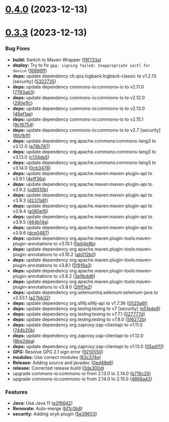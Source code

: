 # [0.4.0](https://github.com/ContinuousSecurityTooling/zap-java/compare/v0.4.0...v) (2023-12-13)



# [0.3.3](https://github.com/ContinuousSecurityTooling/zap-java/compare/v0.3.2...v0.3.3) (2023-12-13)


### Bug Fixes

* **build:** Switch to Maven Wrapper ([f9f733a](https://github.com/ContinuousSecurityTooling/zap-java/commit/f9f733aba38aaa67f09aa7f7cbb9bc2bb338c1da))
* **deploy:** Try to fix `gpg: signing failed: Inappropriate ioctl for device` ([16896ff](https://github.com/ContinuousSecurityTooling/zap-java/commit/16896ff5ac2f0d4668a401540c9c763a8f5c0d60))
* **deps:** update dependency ch.qos.logback:logback-classic to v1.2.13 [security] ([5322735](https://github.com/ContinuousSecurityTooling/zap-java/commit/5322735d55e9e6304a66d661eecbecce09679793))
* **deps:** update dependency commons-io:commons-io to v2.11.0 ([7783ab3](https://github.com/ContinuousSecurityTooling/zap-java/commit/7783ab3cc63c4f299c29fda9a4b0e673f76a7713))
* **deps:** update dependency commons-io:commons-io to v2.12.0 ([290e1fc](https://github.com/ContinuousSecurityTooling/zap-java/commit/290e1fc8d00874281e4d9dba698866270f9a5a27))
* **deps:** update dependency commons-io:commons-io to v2.13.0 ([46ef1ae](https://github.com/ContinuousSecurityTooling/zap-java/commit/46ef1aeec3bbfd1290fbdb16d07eed9bed62510f))
* **deps:** update dependency commons-io:commons-io to v2.15.1 ([9c16754](https://github.com/ContinuousSecurityTooling/zap-java/commit/9c16754a1c4aef4cfcdc4f12b3008cf5782a1a2d))
* **deps:** update dependency commons-io:commons-io to v2.7 [security] ([6fcfb1f](https://github.com/ContinuousSecurityTooling/zap-java/commit/6fcfb1f8d0c667d55ab1f787c05d1af17b99371d))
* **deps:** update dependency org.apache.commons:commons-lang3 to v3.12.0 ([a76b787](https://github.com/ContinuousSecurityTooling/zap-java/commit/a76b7875aa2be13e50d41ccfc8cfb5b8923cc861))
* **deps:** update dependency org.apache.commons:commons-lang3 to v3.13.0 ([c134da5](https://github.com/ContinuousSecurityTooling/zap-java/commit/c134da5fa165b8bbd0f9d3260bf3627ec7c6d852))
* **deps:** update dependency org.apache.commons:commons-lang3 to v3.14.0 ([0cb3478](https://github.com/ContinuousSecurityTooling/zap-java/commit/0cb3478e4c63b0f1ea5e224e7e53efea366a9ace))
* **deps:** update dependency org.apache.maven:maven-plugin-api to v3.9.1 ([4e1f36a](https://github.com/ContinuousSecurityTooling/zap-java/commit/4e1f36a3df2538fbfcad16d38d835db3c4421812))
* **deps:** update dependency org.apache.maven:maven-plugin-api to v3.9.2 ([cd9510b](https://github.com/ContinuousSecurityTooling/zap-java/commit/cd9510bc0e2c90a37247b715cca9644df855c521))
* **deps:** update dependency org.apache.maven:maven-plugin-api to v3.9.3 ([d237b8f](https://github.com/ContinuousSecurityTooling/zap-java/commit/d237b8faae3a85485c371d81e0c77f1063599b57))
* **deps:** update dependency org.apache.maven:maven-plugin-api to v3.9.4 ([a085ef6](https://github.com/ContinuousSecurityTooling/zap-java/commit/a085ef69138d3dbf475e16c0b4f5c45cd425e047))
* **deps:** update dependency org.apache.maven:maven-plugin-api to v3.9.5 ([464b14a](https://github.com/ContinuousSecurityTooling/zap-java/commit/464b14a24862b9cc7b07a883f33d8749874da186))
* **deps:** update dependency org.apache.maven:maven-plugin-api to v3.9.6 ([dce0487](https://github.com/ContinuousSecurityTooling/zap-java/commit/dce0487d7c98bf47be81828cbd9fa1c5bf0ca0ed))
* **deps:** update dependency org.apache.maven.plugin-tools:maven-plugin-annotations to v3.10.1 ([0e64e8b](https://github.com/ContinuousSecurityTooling/zap-java/commit/0e64e8bd878a42ef659f40949b88653e2d38c7db))
* **deps:** update dependency org.apache.maven.plugin-tools:maven-plugin-annotations to v3.10.2 ([ab012b0](https://github.com/ContinuousSecurityTooling/zap-java/commit/ab012b0b5550b07b64cba096f3ca632fb2b85f2e))
* **deps:** update dependency org.apache.maven.plugin-tools:maven-plugin-annotations to v3.8.1 ([5f916a3](https://github.com/ContinuousSecurityTooling/zap-java/commit/5f916a37660967ef9a0bc05f19a0fd00f08ec830))
* **deps:** update dependency org.apache.maven.plugin-tools:maven-plugin-annotations to v3.8.2 ([3e9bdd6](https://github.com/ContinuousSecurityTooling/zap-java/commit/3e9bdd6cedb0c75d395dd3da43f830bafd146831))
* **deps:** update dependency org.apache.maven.plugin-tools:maven-plugin-annotations to v3.9.0 ([26ff1e2](https://github.com/ContinuousSecurityTooling/zap-java/commit/26ff1e2cd911da3677d8c40414f64ad1a7099345))
* **deps:** update dependency org.seleniumhq.selenium:selenium-java to v2.53.1 ([a27bb32](https://github.com/ContinuousSecurityTooling/zap-java/commit/a27bb329d44b9f8b5de529ddd1202a060e2edfd6))
* **deps:** update dependency org.slf4j:slf4j-api to v1.7.36 ([0525a6f](https://github.com/ContinuousSecurityTooling/zap-java/commit/0525a6f2739c9b9adf3b8f0ba290bcee238b094a))
* **deps:** update dependency org.testng:testng to v7 [security] ([e51ede8](https://github.com/ContinuousSecurityTooling/zap-java/commit/e51ede8675d7dac3b4a836e5a8defc09d1b59a03))
* **deps:** update dependency org.testng:testng to v7.7.1 ([027777d](https://github.com/ContinuousSecurityTooling/zap-java/commit/027777d741c01b33272ea8c529817710916684bd))
* **deps:** update dependency org.testng:testng to v7.8.0 ([5f6272b](https://github.com/ContinuousSecurityTooling/zap-java/commit/5f6272b50a6128faf955156d8041e29c8bd4c3ed))
* **deps:** update dependency org.zaproxy:zap-clientapi to v1.11.0 ([744b20b](https://github.com/ContinuousSecurityTooling/zap-java/commit/744b20b728c464e742f1dfd4a3bd574e4f876fb9))
* **deps:** update dependency org.zaproxy:zap-clientapi to v1.12.0 ([8be2dea](https://github.com/ContinuousSecurityTooling/zap-java/commit/8be2dea6db7dbff6b9a5dccdc936ef9d15225eba))
* **deps:** update dependency org.zaproxy:zap-clientapi to v1.13.0 ([05ad111](https://github.com/ContinuousSecurityTooling/zap-java/commit/05ad11122e860cd5ab919990edcf140f01fe7549))
* **GPG:** Resolve GPG 2.1 sign error ([9210550](https://github.com/ContinuousSecurityTooling/zap-java/commit/921055098b8637341697fafb348c9aaa2c867584))
* **modules:** Use correct modules ([83c374e](https://github.com/ContinuousSecurityTooling/zap-java/commit/83c374e6e5c7aead99ef9c8eb99911d6595272b3))
* **Release:** Adding source and javadoc ([0ed48e6](https://github.com/ContinuousSecurityTooling/zap-java/commit/0ed48e6509fd4ad6ee73cf3144c8a4d2445c40d0))
* **release:** Corrected release build ([0da300d](https://github.com/ContinuousSecurityTooling/zap-java/commit/0da300d275ee80e1cc58be0fcaa682922ce9c25c))
* upgrade commons-io:commons-io from 2.13.0 to 2.14.0 ([b716c25](https://github.com/ContinuousSecurityTooling/zap-java/commit/b716c2537be59a2c4eff5ba3f9b84b4431cb4a89))
* upgrade commons-io:commons-io from 2.14.0 to 2.15.0 ([4666a43](https://github.com/ContinuousSecurityTooling/zap-java/commit/4666a43784840ab9dad3c2f212d4e9b520ee7a42))


### Features

* **Java:** Use Java 11 ([e2f6642](https://github.com/ContinuousSecurityTooling/zap-java/commit/e2f664258916119169d0fe620e6aa3618073f2db))
* **Renovate:** Auto-merge ([bf1c0b8](https://github.com/ContinuousSecurityTooling/zap-java/commit/bf1c0b822c478b5c52d3c8fb081438f9a4a55d6c))
* **security:** Adding snyk plugin ([5e39653](https://github.com/ContinuousSecurityTooling/zap-java/commit/5e39653059a973db10a73a37f37379b422ec28da))
